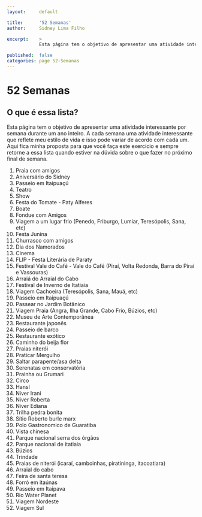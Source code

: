 ```yaml
---
layout:     default

title:      '52 Semanas'
author:     Sidney Lima Filho

excerpt:    > 
            Esta página tem o objetivo de apresentar uma atividade interessante por semana durante um ano inteiro. A cada semana uma atividade interessante que reflete meu estilo de vida e isso pode variar de acordo com cada um. Aqui fica minha proposta para que você faça este exercicio e sempre retorne a essa lista quando estiver na dúvida sobre o que fazer no próximo final de semana.

published:  false
categories: page 52-Semanas
---
```


# 52 Semanas

## O que é essa lista?

Esta página tem o objetivo de apresentar uma atividade interessante por semana durante um ano inteiro. A cada semana uma atividade interessante que reflete meu estilo de vida e isso pode variar de acordo com cada um. Aqui fica minha proposta para que você faça este exercicio e sempre retorne a essa lista quando estiver na dúvida sobre o que fazer no próximo final de semana.

1.	Praia com amigos 
2.	Aniversário do Sidney 
3.	Passeio em Itaipuaçú 
4.	Teatro 
5.	Show 
6.	Festa do Tomate - Paty Alferes 
7.	Boate  
8.	Fondue com Amigos 
9.	Viagem a um lugar frio (Penedo, Friburgo, Lumiar, Teresópolis, Sana, etc) 
10.	Festa Junina 
11.	Churrasco com amigos 
12.	Dia dos Namorados 
13.	Cinema 
14.	FLIP - Festa Literária de Paraty
15.	Festival Vale do Café - Vale do Café (Piraí, Volta Redonda, Barra do Piraí e Vassouras)  
16.	Arraiá do Arraial do Cabo 
17.	Festival de Inverno de Itatiaia 
18.	Viagem Cachoeira (Teresópolis, Sana, Mauá, etc) 
19.	Passeio em Itaipuaçú 
20.	Passear no Jardim Botânico 
21.	Viagem Praia (Angra, Ilha Grande, Cabo Frio, Búzios, etc) 
22.	Museu de Arte Contemporânea 
23.	Restaurante japonês 
24.	Passeio de barco 
25.	Restaurante exótico 
26.	Caminho do beija flor 
27.	Praias niterói 
28.	Praticar Mergulho 
29.	Saltar parapente/asa delta 
30.	Serenatas em conservatória 
31.	Prainha ou Grumari
32.	Circo 
33.	Hansl 
34.	Niver Irani 
35.	Niver Roberta 
36.	Niver Ediana 
37.	Trilha pedra bonita 
38.	Sítio Roberto burle marx 
39.	Polo Gastronomico de Guaratiba
40.	Vista chinesa 
41.	Parque nacional serra dos órgãos 
42.	Parque nacional de itatiaia 
43.	Búzios 
44.	Trindade 
45.	Praias de niterói (icaraí, camboinhas, piratininga, itacoatiara) 
46.	Arraial do cabo 
47.	Feira de santa teresa 
48.	Forró em itaúnas 
49.	Passeio em Itaipava 
50.	Rio Water Planet 
51.	Viagem Nordeste
52.	Viagem Sul
